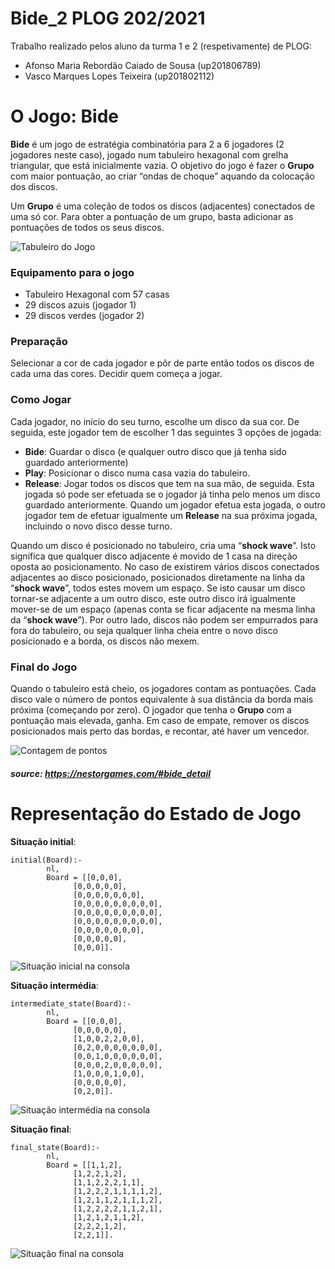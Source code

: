 # Bide_2 PLOG 202/2021

Trabalho realizado pelos aluno da turma 1 e 2 (respetivamente) de PLOG: 
- Afonso Maria Rebordão Caiado de Sousa (up201806789)
- Vasco Marques Lopes Teixeira (up201802112)

# O Jogo: Bide

**Bide** é um jogo de estratégia combinatória para 2 a 6 jogadores (2 jogadores neste caso), jogado num tabuleiro hexagonal com grelha triangular, que está inicialmente vazia. O objetivo do jogo é fazer o **Grupo** com maior pontuação, ao criar “ondas de choque” aquando da colocação dos discos.

Um **Grupo** é uma coleção de todos os discos (adjacentes) conectados de uma só cor. Para obter a pontuação de um grupo, basta adicionar as pontuações de todos os seus discos.

![Tabuleiro do Jogo](imagens/1.png)

### Equipamento para o jogo

- Tabuleiro Hexagonal com 57 casas
- 29 discos azuis (jogador 1)
- 29 discos verdes (jogador 2)

### Preparação

Selecionar a cor de cada jogador e pôr de parte então todos os discos de cada uma das cores. 
Decidir quem começa a jogar.

### Como Jogar

Cada jogador, no início do seu turno, escolhe um disco da sua cor. De seguida, este jogador tem de escolher 1 das seguintes 3 opções de jogada:

- **Bide**: Guardar o disco (e qualquer outro disco que já tenha sido guardado anteriormente)
- **Play**: Posicionar o disco numa casa vazia do tabuleiro.
- **Release**: Jogar todos os discos que tem na sua mão, de seguida. Esta jogada só pode ser efetuada se o jogador já tinha pelo menos um disco guardado anteriormente. Quando um jogador efetua esta jogada, o outro jogador tem de efetuar igualmente um **Release** na sua próxima jogada, incluindo o novo disco desse turno.

Quando um disco é posicionado no tabuleiro, cria uma “**shock wave**”. Isto significa que qualquer disco adjacente é movido de 1 casa na direção oposta ao posicionamento. 
No caso de existirem vários discos conectados adjacentes ao disco posicionado, posicionados diretamente na linha da “**shock wave**”, todos estes movem um espaço.
Se isto causar um disco tornar-se adjacente a um outro disco, este outro disco irá igualmente mover-se de um espaço (apenas conta se ficar adjacente na mesma linha da “**shock wave**”).
Por outro lado, discos não podem ser empurrados para fora do tabuleiro, ou seja qualquer linha cheia entre o novo disco posicionado e a borda, os discos não mexem.

### Final do Jogo

Quando o tabuleiro está cheio, os jogadores contam as pontuações.
Cada disco vale o número de pontos equivalente à sua distância da borda mais próxima (começando por zero). O jogador que tenha o **Grupo** com a pontuação mais elevada, ganha.
Em caso de empate, remover os discos posicionados mais perto das bordas, e recontar, até haver um vencedor. 

![Contagem de pontos](imagens/2.png)

##### **source: https://nestorgames.com/#bide_detail**

# Representação do Estado de Jogo

**Situação initial**: 
```
initial(Board):-
		nl, 
		Board = [[0,0,0],
			  [0,0,0,0,0],
			  [0,0,0,0,0,0,0],
			  [0,0,0,0,0,0,0,0,0],
			  [0,0,0,0,0,0,0,0,0],
			  [0,0,0,0,0,0,0,0,0],
			  [0,0,0,0,0,0,0],
			  [0,0,0,0,0],
			  [0,0,0]].
```

![Situação inicial na consola](imagens/3.png)

**Situação intermédia**: 
```
intermediate_state(Board):-
		nl, 
		Board = [[0,0,0],
			  [0,0,0,0,0],
			  [1,0,0,2,2,0,0],
			  [0,2,0,0,0,0,0,0,0],
			  [0,0,1,0,0,0,0,0,0],
			  [0,0,0,2,0,0,0,0,0],
			  [1,0,0,0,1,0,0],
			  [0,0,0,0,0],
			  [0,2,0]].
```

![Situação intermédia na consola](imagens/4.png)

**Situação final**: 
```
final_state(Board):-
		nl, 
		Board = [[1,1,2],
			  [1,2,2,1,2],
			  [1,1,2,2,2,1,1],
			  [1,2,2,2,1,1,1,1,2],
			  [1,2,1,1,2,1,1,1,2],
			  [1,2,2,2,2,1,1,2,1],
			  [1,2,1,2,1,1,2],
			  [2,2,2,1,2],
			  [2,2,1]].
```

![Situação final na consola](imagens/5.png)